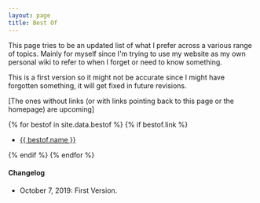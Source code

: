 ```yaml
---
layout: page
title: Best Of
---
```


This page tries to be an updated list of what I prefer across a various range of topics. Mainly for myself since I'm trying to use my website as my own personal wiki to refer to when I forget or need to know something.

This is a first version so it might not be accurate since I might have forgotten something, it will get fixed in future revisions.

[The ones without links (or with links pointing back to this page or the homepage) are upcoming]

{% for bestof in site.data.bestof %}
{% if bestof.link %}

 <ul>
    <li>
      <a href="{{ bestof.link }}">
        {{ bestof.name }}
      </a>
    </li>
  </ul>
  <!-- <p>{{ staff_member.content | markdownify }}</p> -->
{% endif %}
{% endfor %}

<!-- - [Best Articles I've written][0]
- [Best Books][1]
- [Best Movies][2]
- [Best TV Series][3]
- [Best Podcasts][4]
- [Best Blogs][5]
- [Best Youtube Channels][6]
- [Best Courses][7]
- [Best Subreddits][8]
- [Best VideoGames][9]
- [Best Music][10] -->
<!-- - [Best Cities I've Visited][11] -->

#### Changelog

- October 7, 2019: First Version.

<!-- [0]: /articles
[1]: /books
[2]: /movies
[3]: /series
[4]: /podcasts
[5]: /blogs
[6]: /youtube
[7]: /courses
[8]: /reddit
[9]: /games
[10]: /music -->
<!-- [11]: /cities -->